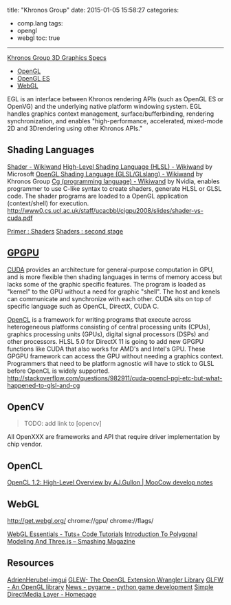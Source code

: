 title: "Khronos Group"
date: 2015-01-05 15:58:27
categories:
- comp.lang
tags:
- opengl
- webgl
toc: true
---

[Khronos Group 3D Graphics Specs](http://www.wikiwand.com/en/Khronos_Group)
- [OpenGL](http://www.wikiwand.com/en/OpenGL)
- [OpenGL ES](http://www.wikiwand.com/en/OpenGL_ES)
- [WebGL](http://www.wikiwand.com/en/WebGL)

EGL is an interface between Khronos rendering APIs (such as OpenGL ES or OpenVG) and the underlying native platform windowing system. EGL handles graphics context management, surface/bufferbinding, rendering synchronization, and enables "high-performance, accelerated, mixed-mode 2D and 3Drendering using other Khronos APIs."

## Shading Languages

[Shader - Wikiwand](http://www.wikiwand.com/en/Shader)
[High-Level Shading Language (HLSL) - Wikiwand](http://www.wikiwand.com/en/High-Level_Shading_Language) by Microsoft
[OpenGL Shading Language (GLSL/GLslang) - Wikiwand](http://www.wikiwand.com/en/OpenGL_Shading_Language) by Khronos Group
[Cg (programming language) - Wikiwand](http://www.wikiwand.com/en/Cg_%28programming_language%29) by Nvidia, enables programmer to use C-like syntax to create shaders, generate HLSL or GLSL code.
The shader programs are loaded to a OpenGL application (context/shell) for execution.
http://www0.cs.ucl.ac.uk/staff/ucacbbl/cigpu2008/slides/shader-vs-cuda.pdf

[Primer : Shaders](http://notes.underscorediscovery.com/shaders-a-primer/)
[Shaders : second stage](http://notes.underscorediscovery.com/shaders-second-stage/)

## [GPGPU](http://en.wikipedia.org/wiki/GPGPU)

[CUDA](http://en.wikipedia.org/wiki/CUDA) provides an architecture for general-purpose computation in GPU, and is more flexible then shading languages in terms of memory access but lacks some of the graphic specific features. The program is loaded as "kernel" to the GPU without a need for graphic "shell". The host and kenels can communicate and synchronize with each other.
CUDA sits on top of specific language such as  OpenCL, DirectX, CUDA C. 

[OpenCL](http://en.wikipedia.org/wiki/OpenCL) is a framework for writing programs that execute across heterogeneous platforms consisting of central processing units (CPUs), graphics processing units (GPUs), digital signal processors (DSPs) and other processors.
HLSL 5.0 for DirectX 11 is going to add new GPGPU functions like CUDA that also works for AMD's and Intel's GPU.
These GPGPU framework can access the GPU without needing a graphics context.
Programmers that need to be platform agnostic will have to stick to GLSL before OpenCL is widely supported.
http://stackoverflow.com/questions/982911/cuda-opencl-pgi-etc-but-what-happened-to-glsl-and-cg

## OpenCV

> TODO: add link to [opencv]

All OpenXXX are frameworks and API that require driver implementation by chip vendor.

## OpenCL

[OpenCL 1.2: High-Level Overview by AJ.Gullon | MooCow develop notes](http://kywk.github.io/moco/dev/graphic/opencl_opencl-12-high-level-overview.html)

## WebGL

http://get.webgl.org/
chrome://gpu/
chrome://flags/

[WebGL Essentials - Tuts+ Code Tutorials](http://code.tutsplus.com/series/webgl-essentials--net-35335)
[Introduction To Polygonal Modeling And Three.js – Smashing Magazine](http://www.smashingmagazine.com/2013/09/introduction-to-polygonal-modeling-and-three-js/)

## Resources

[AdrienHerubel-imgui](https://github.com/AdrienHerubel/imgui)
[GLEW- The OpenGL Extension Wrangler Library](http://glew.sourceforge.net/)
[GLFW - An OpenGL library](http://www.glfw.org/)
[News - pygame - python game development](http://www.pygame.org/news.html)
[Simple DirectMedia Layer - Homepage](http://www.libsdl.org/)

